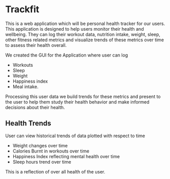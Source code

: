 # Trackfit

This is a web application which will be personal health tracker for our users. This application is designed to help users monitor their health and wellbeing. They can log their workout data, nutrition intake, weight, sleep, other fitness related metrics and visualize trends of these metrics over time to assess their health overall.

We created the GUI for the Application where user can log

- Workouts
- Sleep
- Weight
- Happiness index
- Meal intake.

Processing this user data we build trends for these metrics and present to the user to help them study their health behavior and make informed decisions about their health.

## Health Trends
User can view historical trends of data plotted with respect to time

- Weight changes over time
- Calories Burnt in workouts over time
- Happiness Index reflecting mental health over time
- Sleep hours trend over time

This is a reflection of over all health of the user.
